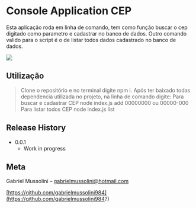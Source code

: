 # Console Application CEP

Esta aplicação roda em linha de comando, tem como função buscar o cep digitado como parametro e cadastrar no banco de dados.
Outro comando valido para o script é o de listar todos dados cadastrado no banco de dados.

![](header.png)

## Utilização
>Clone o repositório e no terminal digite npm i.
>Após ter baixado todas dependencia utilizada no projeto, na linha de comando digite:
>Para buscar e cadastrar CEP
>node index.js add 00000000 ou 00000-000
>Para listar todos CEP
>node index.js list

## Release History

* 0.0.1
    * Work in progress

## Meta

Gabriel Mussolini – gabrielmussolini@hotmail.com

[https://github.com/gabrielmussolini984](https://github.com/gabrielmussolini984?)

<!-- Markdown link & img dfn's -->
[npm-image]: https://img.shields.io/npm/v/datadog-metrics.svg?style=flat-square
[npm-url]: https://npmjs.org/package/datadog-metrics
[npm-downloads]: https://img.shields.io/npm/dm/datadog-metrics.svg?style=flat-square
[travis-image]: https://img.shields.io/travis/dbader/node-datadog-metrics/master.svg?style=flat-square
[travis-url]: https://travis-ci.org/dbader/node-datadog-metrics